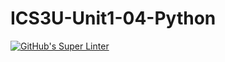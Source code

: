 # ICS3U-Unit1-04-Python

[![GitHub's Super Linter](https://github.com/Joshua-Yeung-2/ICS3U-Unit1-04-Python/workflows/GitHub's%20Super%20Linter/badge.svg)](https://github.com/Joshua-Yeung-2/ICS3U-Unit1-04-Python/actions) 
